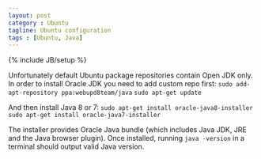 ```yaml
---
layout: post
category : Ubuntu
tagline: Ubuntu configuration
tags : [Ubuntu, Java]
---
```

{% include JB/setup %}

Unfortunately default Ubuntu package repositories contain Open JDK only. In order to install Oracle JDK you need to add custom repo first:
`sudo add-apt-repository ppa:webupd8team/java`
`sudo apt-get update`

And then install Java 8 or 7:
`sudo apt-get install oracle-java8-installer`
`sudo apt-get install oracle-java7-installer`

The installer provides Oracle Java bundle (which includes Java JDK, JRE and the Java browser plugin). Once installed, running `java -version` in a terminal should output valid Java version.
